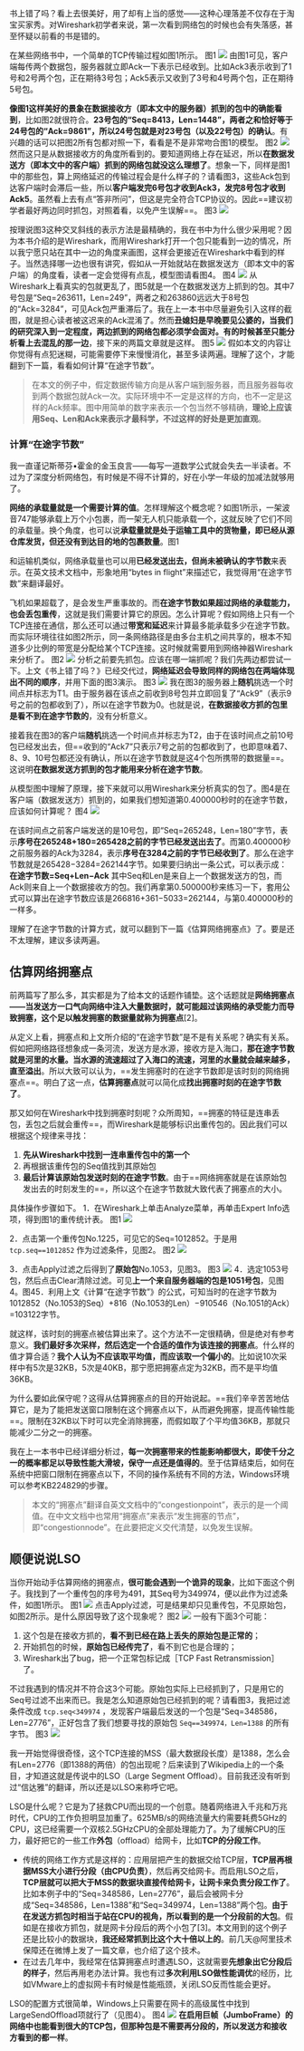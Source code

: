 书上错了吗？看上去很美好，用了却有上当的感觉——这种心理落差不仅存在于淘宝买家秀。对Wireshark初学者来说，第一次看到网络包的时候也会有失落感，甚至怀疑以前看的书是错的。

在某些网络书中，一个简单的TCP传输过程如图1所示。
图1
![](https://image-1307616428.cos.ap-beijing.myqcloud.com/Obsidian/202307081529190.png)
由图1可见，客户端每传两个数据包，服务器就立即Ack一下表示已经收到。比如Ack3表示收到了1号和2号两个包，正在期待3号包；Ack5表示又收到了3号和4号两个包，正在期待5号包。

**像图1这样美好的景象在数据接收方（即本文中的服务器）抓到的包中的确能看到**，比如图2就很符合。**23号包的“Seq=8413，Len=1448”，两者之和恰好等于24号包的“Ack=9861”，所以24号包就是对23号包（以及22号包）的确认**。有兴趣的话可以把图2所有包都对照一下，看看是不是非常吻合图1的模型。
图2
![](https://image-1307616428.cos.ap-beijing.myqcloud.com/Obsidian/202307081531097.png)
然而这只是从数据接收方的角度所看到的。要知道网络上存在延迟，所以**在数据发送方（即本文中的客户端）抓到的网络包就没这么理想了**。想象一下，同样是图1中的那些包，算上网络延迟的传输过程会是什么样子的？请看图3，这些Ack包到达客户端时会滞后一些，所以**客户端发完6号包才收到Ack3，发完8号包才收到Ack5**。虽然看上去有点“答非所问”，但这是完全符合TCP协议的。因此==建议初学者最好两边同时抓包，对照着看，以免产生误解==。
图3
![](https://image-1307616428.cos.ap-beijing.myqcloud.com/Obsidian/202307081532951.png)

按理说图3这种交叉斜线的表示方法是最精确的，我在书中为什么很少采用呢？因为本书介绍的是Wireshark，而用Wireshark打开一个包只能看到一边的情况，所以我宁愿只站在其中一边的角度来画图，这样会更接近在Wireshark中看到的样子。当然选择哪一边也很有讲究，假如从一开始就站在数据发送方（即本文中的客户端）的角度看，读者一定会觉得有点乱，模型图请看图4。
图4
![](https://image-1307616428.cos.ap-beijing.myqcloud.com/Obsidian/202307081533237.png)
从Wireshark上看真实的包就更乱了，图5就是一个在数据发送方上抓到的包。其中7号包是“Seq=263611，Len=249”，两者之和263860远远大于8号包的“Ack=3284”，可见Ack包严重滞后了。我在上一本书中尽量避免引入这样的截图，就是担心读者被这迟来的Ack混淆了。然而**丑媳妇是早晚要见公婆的，当我们的研究深入到一定程度，两边抓到的网络包都必须学会面对。有的时候甚至只能分析看上去混乱的那一边**，接下来的两篇文章就是这样。
图5
![](https://image-1307616428.cos.ap-beijing.myqcloud.com/Obsidian/202307081534080.png)
假如本文的内容让你觉得有点犯迷糊，可能需要停下来慢慢消化，甚至多读两遍。理解了这个，才能翻到下一篇，看看如何计算“在途字节数”。
> 在本文的例子中，假定数据传输方向是从客户端到服务器，而且服务器每收到两个数据包就Ack一次。实际环境中不一定是这样的方向，也不一定是这样的Ack频率。图中用简单的数字来表示一个包当然不够精确，**理论上应该用Seq、Len和Ack来表示才最科学，不过这样的好处是更加直观**。

### 计算“在途字节数”
我一直谨记斯蒂芬•霍金的金玉良言——每写一道数学公式就会失去一半读者。不过为了深度分析网络包，有时候是不得不计算的，好在小学一年级的加减法就够用了。

**网络的承载量就是一个需要计算的值**。怎样理解这个概念呢？如图1所示，一架波音747能够承载上万个小包裹，而一架无人机只能承载一个，这就反映了它们不同的承载量。换个角度，也可以说**承载量就是处于运输工具中的货物量，即已经从源仓库发货，但还没有到达目的地的包裹数量**。图1

和运输机类似，网络承载量也可以用**已经发送出去，但尚未被确认的字节数**来表示。在英文技术文档中，形象地用“bytes in flight”来描述它，我觉得用“在途字节数”来翻译最好。

飞机如果超载了，是会发生严重事故的。而**在途字节数如果超过网络的承载能力，也会丢包重传**，这就是我们需要计算它的原因。怎么计算呢？假如网络上只有一个TCP连接在通信，那么还可以通过**带宽和延迟**来计算最多能承载多少在途字节数。而实际环境往往如图2所示，同一条网络路径是由多台主机之间共享的，根本不知道多少比例的带宽是分配给某个TCP连接。这时候就需要用到网络神器Wireshark来分析了。
图2
![](https://image-1307616428.cos.ap-beijing.myqcloud.com/Obsidian/202307081536926.png)
分析之前要先抓包。应该在哪一端抓呢？我们先两边都尝试一下。上文《书上错了吗？》已经交代过，**网络延迟会导致同样的网络包在两端体现出不同的顺序**，并用下面的图3演示。
图3
![](https://image-1307616428.cos.ap-beijing.myqcloud.com/Obsidian/202307081548605.png)
我在图3的服务器上**随机**挑选一个时间点并标志为T1。由于服务器在该点之前收到8号包并立即回复了“Ack9”（表示9号之前的包都收到了），所以在途字节数为0。也就是说，**在数据接收方抓的包里是看不到在途字节数的**，没有分析意义。

接着我在图3的客户端**随机**挑选一个时间点并标志为T2，由于在该时间点之前10号包已经发出去，但==收到的“Ack7”只表示7号之前的包都收到了，也即意味着7、8、9、10号包都还没有确认，所以在途字节数就是这4个包所携带的数据量==。这说明**在数据发送方抓到的包才能用来分析在途字节数**。

从模型图中理解了原理，接下来就可以用Wireshark来分析真实的包了。图4是在客户端（数据发送方）抓到的，如果我们想知道第0.400000秒时的在途字节数，应该如何计算呢？
图4
![](https://image-1307616428.cos.ap-beijing.myqcloud.com/Obsidian/202307081538182.png)

在该时间点之前客户端发送的是10号包，即“Seq=265248，Len=180”字节，表示**序号在265248+180=265428之前的字节已经发送出去了**。而第0.400000秒之前服务器的Ack为3284，表示**序号在3284之前的字节已经收到了**。那么在途字节数就是265428−3284=262144字节。如果要归纳出一条公式，可以表示成：
**在途字节数=Seq+Len−Ack**
其中Seq和Len是来自上一个数据发送方的包，而Ack则来自上一个数据接收方的包。我们再拿第0.500000秒来练习一下，套用公式可以算出在途字节数应该是266816+361−5033=262144，与第0.400000秒的一样多。

理解了在途字节数的计算方式，就可以翻到下一篇《估算网络拥塞点》了。要是还不太理解，建议多读两遍。
## 估算网络拥塞点
前两篇写了那么多，其实都是为了给本文的话题作铺垫。这个话题就是**网络拥塞点——当发送方一口气向网络中注入大量数据时，就可能超过该网络的承受能力而导致拥塞，这个足以触发拥塞的数据量就称为拥塞点**[2]。

从定义上看，拥塞点和上文所介绍的“在途字节数”是不是有关系呢？确实有关系。假如把网络路径想象成一条河流，发送方是水源，接收方是入海口，**那在途字节数就是河里的水量。当水源的流速超过了入海口的流速，河里的水量就会越来越多，直至溢出**。所以大致可以认为，==发生拥塞时的在途字节数即是该时刻的网络拥塞点==。明白了这一点，**估算拥塞点**就可以简化成**找出拥塞时刻的在途字节数了**。

那又如何在Wireshark中找到拥塞时刻呢？众所周知，==拥塞的特征是连串丢包，丢包之后就会重传==，而Wireshark是能够标识出重传包的。因此我们可以根据这个规律来寻找：
1. **先从Wireshark中找到一连串重传包中的第一个**
2. 再根据该重传包的Seq值找到其原始包
3. **最后计算该原始包发送时刻的在途字节数**。由于==网络拥塞就是在该原始包发出去的时刻发生的==，所以这个在途字节数就大致代表了拥塞点的大小。

具体操作步骤如下。
1．在Wireshark上单击Analyze菜单，再单击Expert Info选项，得到图1的重传统计表。
图1
![](https://image-1307616428.cos.ap-beijing.myqcloud.com/Obsidian/202307081542918.png)

2．点击第一个重传包No.1225，可见它的Seq=1012852。于是用 `tcp.seq==1012852` 作为过滤条件，见图2。
图2
![](https://image-1307616428.cos.ap-beijing.myqcloud.com/Obsidian/202307081542598.png)

3．点击Apply过滤之后得到了**原始包**No.1053，见图3。
图3
![](https://image-1307616428.cos.ap-beijing.myqcloud.com/Obsidian/202307081543410.png)
4．选定1053号包，然后点击Clear清除过滤。可见**上一个来自服务器端的包是1051号包**，见图4。图45．利用上文《计算“在途字节数”》的公式，可知当时的在途字节数为1012852（No.1053的Seq）+816（No.1053的Len）−910546（No.1051的Ack）=103122字节。

就这样，该时刻的拥塞点被估算出来了。这个方法不一定很精确，但是绝对有参考意义。**我们最好多次采样，然后选定一个合适的值作为该连接的拥塞点**。什么样的值才算合适？**我个人认为不应该取平均值，而应该取一个偏小的**。比如说10次采样中有5次是32KB，5次是40KB，那宁愿把拥塞点定为32KB，而不是平均值36KB。

为什么要如此保守呢？这得从估算拥塞点的目的开始说起。==我们辛辛苦苦地估算它，是为了能把发送窗口限制在这个拥塞点以下，从而避免拥塞，提高传输性能==。限制在32KB以下时可以完全消除拥塞，而假如取了个平均值36KB，那就只能减少二分之一的拥塞。

我在上一本书中已经详细分析过，**每一次拥塞带来的性能影响都很大，即使千分之一的概率都足以导致性能大滑坡，保守一点还是值得的**。至于估算结束后，如何在系统中把窗口限制在拥塞点以下，不同的操作系统有不同的方法，Windows环境可以参考KB224829的步骤。
> 本文的“拥塞点”翻译自英文文档中的“congestionpoint”，表示的是一个阈值。在中文文档中也常用“拥塞点”来表示“发生拥塞的节点”，即“congestionnode”。在此要把定义交代清楚，以免发生误解。

## 顺便说说LSO
当你开始动手估算网络的拥塞点，**很可能会遇到一个诡异的现象**，比如下面这个例子。我找到了一个重传包的序号为491，其Seq号为349974，便以此作为过滤条件，如图1所示。
图1
![](https://image-1307616428.cos.ap-beijing.myqcloud.com/Obsidian/202307081546957.png)
点击Apply过滤，可是结果却只见重传包，不见原始包，如图2所示。是什么原因导致了这个现象呢？
图2
![](https://image-1307616428.cos.ap-beijing.myqcloud.com/Obsidian/202307081547201.png)
一般有下面3个可能：
1. 这个包是在接收方抓的，**看不到已经在路上丢失的原始包是正常的**；
2. 开始抓包的时候，**原始包已经传完了**，看不到它也是合理的；
3. Wireshark出了bug，把一个正常包标记成［TCP Fast Retransmission］了。

不过我遇到的情况并不符合这3个可能。原始包实际上已经抓到了，只是用它的Seq号过滤不出来而已。我是怎么知道原始包已经抓到的呢？请看图3，我把过滤条件改成 `tcp.seq<349974` ，发现客户端最后发送的一个包是“Seq=348586，Len=2776”，正好包含了我们想要寻找的原始包 `Seq==349974，Len=1388` 的所有字节。
图3
![](https://image-1307616428.cos.ap-beijing.myqcloud.com/Obsidian/202307081550319.png)

我一开始觉得很奇怪，这个TCP连接的MSS（最大数据段长度）是1388，怎么会有Len=2776（即1388的两倍）的包出现呢？后来读到了Wikipedia上的一个条目，才知道这就是传说中的LSO（Large Segment Offload）。目前我还没有听到过“信达雅”的翻译，所以还是以LSO来称呼它吧。

LSO是什么呢？它是为了拯救CPU而出现的一个创意。随着网络进入千兆和万兆时代，CPU的工作负担明显加重了。625MB/s的网络流量大约需要耗费5GHz的CPU，这已经需要一个双核2.5GHzCPU的全部处理能力了。为了缓解CPU的压力，最好把它的一些工作**外包**（offload）给网卡，比如**TCP的分段工作**。
- 传统的网络工作方式是这样的：应用层把产生的数据交给TCP层，**TCP层再根据MSS大小进行分段（由CPU负责）**，然后再交给网卡。而启用LSO之后，**TCP层就可以把大于MSS的数据块直接传给网卡，让网卡来负责分段工作了**。比如本例子中的“Seq=348586，Len=2776”，最后会被网卡分成“Seq=348586，Len=1388”和“Seq=349974，Len=1388”两个包。**由于在发送方抓包时相当于站在CPU的视角，所以看到的是一个分段前的大包**。假如是在接收方抓包，就是网卡分段后的两个小包了[3]。本文用到的这个例子还是比较小的数据块，**我还经常抓到比这个大十倍以上的**。前几天@阿里技术保障还在微博上发了一篇文章，也介绍了这个技术。
- 在过去几年中，我经常在估算拥塞点时遭遇LSO，这就需要**先想象出它分段后的样子**，然后再用老办法计算。我也有过**多次利用LSO做性能调优**的经历，比如VMware上的虚拟网卡有时候是性能瓶颈，关闭LSO反而性能会更好。

LSO的配置方式很简单，Windows上只需要在网卡的高级属性中找到LargeSendOffload项就行了（见图4）。
图4
![](https://image-1307616428.cos.ap-beijing.myqcloud.com/Obsidian/202307081555833.png)
**在启用巨帧（JumboFrame）的网络中也能看到很大的TCP包，但那种包是不需要再分段的，所以发送方和接收方看到的都一样**。